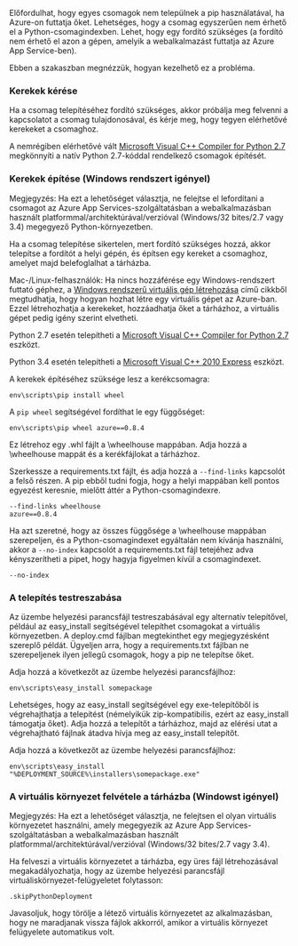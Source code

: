 Előfordulhat, hogy egyes csomagok nem települnek a pip használatával, ha Azure-on futtatja őket.  Lehetséges, hogy a csomag egyszerűen nem érhető el a Python-csomagindexben.  Lehet, hogy egy fordító szükséges (a fordító nem érhető el azon a gépen, amelyik a webalkalmazást futtatja az Azure App Service-ben).

Ebben a szakaszban megnézzük, hogyan kezelhető ez a probléma.

### Kerekek kérése

Ha a csomag telepítéséhez fordító szükséges, akkor próbálja meg felvenni a kapcsolatot a csomag tulajdonosával, és kérje meg, hogy tegyen elérhetővé kerekeket a csomaghoz.

A nemrégiben elérhetővé vált [Microsoft Visual C++ Compiler for Python 2.7][] megkönnyíti a natív Python 2.7-kóddal rendelkező csomagok építését.

### Kerekek építése (Windows rendszert igényel)

Megjegyzés: Ha ezt a lehetőséget választja, ne felejtse el lefordítani a csomagot az Azure App Services-szolgáltatásban a webalkalmazásban használt platformmal/architektúrával/verzióval (Windows/32 bites/2.7 vagy 3.4) megegyező Python-környezetben.

Ha a csomag telepítése sikertelen, mert fordító szükséges hozzá, akkor telepítse a fordítót a helyi gépén, és építsen egy kereket a csomaghoz, amelyet majd belefoglalhat a tárházba.

Mac-/Linux-felhasználók: Ha nincs hozzáférése egy Windows-rendszert futtató géphez, a [Windows rendszerű virtuális gép létrehozása][] című cikkből megtudhatja, hogy hogyan hozhat létre egy virtuális gépet az Azure-ban.  Ezzel létrehozhatja a kerekeket, hozzáadhatja őket a tárházhoz, a virtuális gépet pedig igény szerint elvetheti. 

Python 2.7 esetén telepítheti a [Microsoft Visual C++ Compiler for Python 2.7][] eszközt.

Python 3.4 esetén telepítheti a [Microsoft Visual C++ 2010 Express][] eszközt.

A kerekek építéséhez szüksége lesz a kerékcsomagra:

    env\scripts\pip install wheel

A `pip wheel` segítségével fordíthat le egy függőséget:

    env\scripts\pip wheel azure==0.8.4

Ez létrehoz egy .whl fájlt a \wheelhouse mappában.  Adja hozzá a \wheelhouse mappát és a kerékfájlokat a tárházhoz.

Szerkessze a requirements.txt fájlt, és adja hozzá a `--find-links` kapcsolót a felső részen. A pip ebből tudni fogja, hogy a helyi mappában kell pontos egyezést keresnie, mielőtt áttér a Python-csomagindexre.

    --find-links wheelhouse
    azure==0.8.4

Ha azt szeretné, hogy az összes függősége a \wheelhouse mappában szerepeljen, és a Python-csomagindexet egyáltalán nem kívánja használni, akkor a `--no-index` kapcsolót a requirements.txt fájl tetejéhez adva kényszerítheti a pipet, hogy hagyja figyelmen kívül a csomagindexet.

    --no-index

### A telepítés testreszabása

Az üzembe helyezési parancsfájl testreszabásával egy alternatív telepítővel, például az easy\_install segítségével telepíthet csomagokat a virtuális környezetben.  A deploy.cmd fájlban megtekinthet egy megjegyzésként szereplő példát.  Ügyeljen arra, hogy a requirements.txt fájlban ne szerepeljenek ilyen jellegű csomagok, hogy a pip ne telepítse őket.

Adja hozzá a következőt az üzembe helyezési parancsfájlhoz:

    env\scripts\easy_install somepackage

Lehetséges, hogy az easy\_install segítségével egy exe-telepítőből is végrehajthatja a telepítést (némelyikük zip-kompatibilis, ezért az easy\_install támogatja őket).  Adja hozzá a telepítőt a tárházhoz, majd az elérési utat a végrehajtható fájlnak átadva hívja meg az easy\_install telepítőt.

Adja hozzá a következőt az üzembe helyezési parancsfájlhoz:

    env\scripts\easy_install "%DEPLOYMENT_SOURCE%\installers\somepackage.exe"

### A virtuális környezet felvétele a tárházba (Windowst igényel)

Megjegyzés: Ha ezt a lehetőséget választja, ne felejtsen el olyan virtuális környezetet használni, amely megegyezik az Azure App Services-szolgáltatásban a webalkalmazásban használt platformmal/architektúrával/verzióval (Windows/32 bites/2.7 vagy 3.4).

Ha felveszi a virtuális környezetet a tárházba, egy üres fájl létrehozásával megakadályozhatja, hogy az üzembe helyezési parancsfájl virtuáliskörnyezet-felügyeletet folytasson:

    .skipPythonDeployment

Javasoljuk, hogy törölje a létező virtuális környezetet az alkalmazásban, hogy ne maradjanak vissza fájlok akkorról, amikor a virtuális környezet felügyelete automatikus volt.


[Windows rendszerű virtuális gép létrehozása]: http://azure.microsoft.com/documentation/articles/virtual-machines-windows-hero-tutorial/
[Microsoft Visual C++ Compiler for Python 2.7]: http://aka.ms/vcpython27
[Microsoft Visual C++ 2010 Express]: http://go.microsoft.com/?linkid=9709949


<!--HONumber=Sep16_HO4-->


